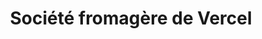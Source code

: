 ---
title: "Société fromagère de Vercel"
url: /vercel-villedieu-le-camp/societe-fromagere-de-vercel/
shop: fromage
---